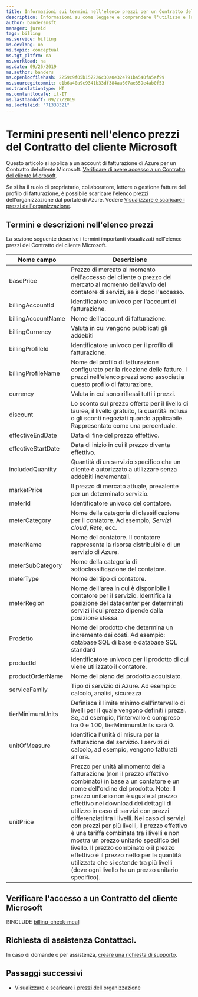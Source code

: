 ```yaml
---
title: Informazioni sui termini nell'elenco prezzi per un Contratto del cliente Microsoft - Azure
description: Informazioni su come leggere e comprendere l'utilizzo e la fattura per un Contratto del cliente Microsoft.
author: bandersmsft
manager: jureid
tags: billing
ms.service: billing
ms.devlang: na
ms.topic: conceptual
ms.tgt_pltfrm: na
ms.workload: na
ms.date: 09/26/2019
ms.author: banders
ms.openlocfilehash: 2259c9f05b157226c30a0e32e791ba540fa5af99
ms.sourcegitcommit: e1b6a40a9c9341b33df384aa607ae359e4ab0f53
ms.translationtype: HT
ms.contentlocale: it-IT
ms.lasthandoff: 09/27/2019
ms.locfileid: "71338321"
---
```

# <a name="terms-in-your-microsoft-customer-agreement-price-sheet"></a>Termini presenti nell'elenco prezzi del Contratto del cliente Microsoft

Questo articolo si applica a un account di fatturazione di Azure per un Contratto del cliente Microsoft. [Verificare di avere accesso a un Contratto del cliente Microsoft](#check-access-to-a-microsoft-customer-agreement).

Se si ha il ruolo di proprietario, collaboratore, lettore o gestione fatture del profilo di fatturazione, è possibile scaricare l'elenco prezzi dell'organizzazione dal portale di Azure. Vedere [Visualizzare e scaricare i prezzi dell'organizzazione](billing-ea-pricing.md).

## <a name="terms-and-descriptions-in-your-price-sheet"></a>Termini e descrizioni nell'elenco prezzi

La sezione seguente descrive i termini importanti visualizzati nell'elenco prezzi del Contratto del cliente Microsoft.

| **Nome campo**   | **Descrizione**   |
| --- | --- |
| basePrice  | Prezzo di mercato al momento dell'accesso del cliente o prezzo del mercato al momento dell'avvio del contatore di servizi, se è dopo l'accesso.   |
| billingAccountId  | Identificatore univoco per l'account di fatturazione.   |
| billingAccountName  | Nome dell'account di fatturazione.  |
| billingCurrency | Valuta in cui vengono pubblicati gli addebiti |
| billingProfileId  | Identificatore univoco per il profilo di fatturazione.   |
| billingProfileName  | Nome del profilo di fatturazione configurato per la ricezione delle fatture. I prezzi nell'elenco prezzi sono associati a questo profilo di fatturazione. |
| currency | Valuta in cui sono riflessi tutti i prezzi. |
| discount | Lo sconto sul prezzo offerto per il livello di laurea, il livello gratuito, la quantità inclusa o gli sconti negoziati quando applicabile. Rappresentato come una percentuale. |
| effectiveEndDate  | Data di fine del prezzo effettivo. |
| effectiveStartDate  | Data di inizio in cui il prezzo diventa effettivo. |
| includedQuantity | Quantità di un servizio specifico che un cliente è autorizzato a utilizzare senza addebiti incrementali. |
| marketPrice | Il prezzo di mercato attuale, prevalente per un determinato servizio. |
| meterId  | Identificatore univoco del contatore. |
| meterCategory  | Nome della categoria di classificazione per il contatore. Ad esempio, _Servizi cloud_, _Rete_, ecc. |
| meterName  | Nome del contatore. Il contatore rappresenta la risorsa distribuibile di un servizio di Azure. |
| meterSubCategory  | Nome della categoria di sottoclassificazione del contatore.  |
| meterType  |  Nome del tipo di contatore. |
| meterRegion  | Nome dell'area in cui è disponibile il contatore per il servizio. Identifica la posizione del datacenter per determinati servizi il cui prezzo dipende dalla posizione stessa.    |
| Prodotto  | Nome del prodotto che determina un incremento dei costi. Ad esempio: database SQL di base e database SQL standard  |
| productId  | Identificatore univoco per il prodotto di cui viene utilizzato il contatore. |
| productOrderName  | Nome del piano del prodotto acquistato. |
| serviceFamily  | Tipo di servizio di Azure. Ad esempio: calcolo, analisi, sicurezza |
| tierMinimumUnits  | Definisce il limite minimo dell'intervallo di livelli per il quale vengono definiti i prezzi. Se, ad esempio, l'intervallo è compreso tra 0 e 100, tierMinimumUnits sarà 0.  |
| unitOfMeasure  | Identifica l'unità di misura per la fatturazione del servizio. I servizi di calcolo, ad esempio, vengono fatturati all'ora. |
| unitPrice  | Prezzo per unità al momento della fatturazione (non il prezzo effettivo combinato) in base a un contatore e un nome dell'ordine del prodotto.  Note: Il prezzo unitario non è uguale al prezzo effettivo nei download dei dettagli di utilizzo in caso di servizi con prezzi differenziati tra i livelli.  Nel caso di servizi con prezzi per più livelli, il prezzo effettivo è una tariffa combinata tra i livelli e non mostra un prezzo unitario specifico del livello. Il prezzo combinato o il prezzo effettivo è il prezzo netto per la quantità utilizzata che si estende tra più livelli (dove ogni livello ha un prezzo unitario specifico). |


## <a name="check-access-to-a-microsoft-customer-agreement"></a>Verificare l'accesso a un Contratto del cliente Microsoft
[!INCLUDE [billing-check-mca](../../includes/billing-check-mca.md)]

## <a name="need-help-contact-us"></a>Richiesta di assistenza Contattaci.

In caso di domande o per assistenza, [creare una richiesta di supporto](https://go.microsoft.com/fwlink/?linkid=2083458).

## <a name="next-steps"></a>Passaggi successivi

- [Visualizzare e scaricare i prezzi dell'organizzazione](billing-ea-pricing.md)
